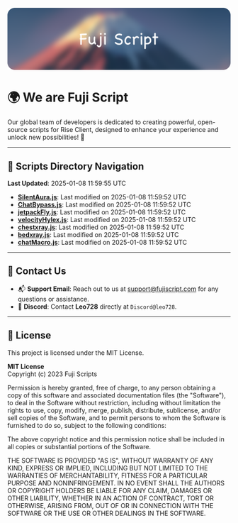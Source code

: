 ![Banner](.github/b.webp)

# 🌍 **We are Fuji Script**

Our global team of developers is dedicated to creating powerful, open-source scripts for Rise Client, designed to enhance your experience and unlock new possibilities! 🌟

---
<!-- SCRIPTS_NAVIGATION_START -->
## 📂 **Scripts Directory Navigation**

**Last Updated**: 2025-01-08 11:59:55 UTC

- **[SilentAura.js](scripts/SilentAura.js)**: Last modified on 2025-01-08 11:59:52 UTC
- **[ChatBypass.js](scripts/ChatBypass.js)**: Last modified on 2025-01-08 11:59:52 UTC
- **[jetpackFly.js](scripts/jetpackFly.js)**: Last modified on 2025-01-08 11:59:52 UTC
- **[velocityHylex.js](scripts/velocityHylex.js)**: Last modified on 2025-01-08 11:59:52 UTC
- **[chestxray.js](scripts/chestxray.js)**: Last modified on 2025-01-08 11:59:52 UTC
- **[bedxray.js](scripts/bedxray.js)**: Last modified on 2025-01-08 11:59:52 UTC
- **[chatMacro.js](scripts/chatMacro.js)**: Last modified on 2025-01-08 11:59:52 UTC

<!-- SCRIPTS_NAVIGATION_END -->

---

## 💬 **Contact Us**  
- 📬 **Support Email**: Reach out to us at [support@fujiscript.com](mailto:support@fujiscript.com) for any questions or assistance.  
- 💬 **Discord**: Contact **Leo728** directly at `Discord@leo728`.

---

## 📜 **License**

This project is licensed under the MIT License.  

**MIT License**  
Copyright (c) 2023 Fuji Scripts  

Permission is hereby granted, free of charge, to any person obtaining a copy of this software and associated documentation files (the "Software"), to deal in the Software without restriction, including without limitation the rights to use, copy, modify, merge, publish, distribute, sublicense, and/or sell copies of the Software, and to permit persons to whom the Software is furnished to do so, subject to the following conditions:  

The above copyright notice and this permission notice shall be included in all copies or substantial portions of the Software.  

THE SOFTWARE IS PROVIDED "AS IS", WITHOUT WARRANTY OF ANY KIND, EXPRESS OR IMPLIED, INCLUDING BUT NOT LIMITED TO THE WARRANTIES OF MERCHANTABILITY, FITNESS FOR A PARTICULAR PURPOSE AND NONINFRINGEMENT. IN NO EVENT SHALL THE AUTHORS OR COPYRIGHT HOLDERS BE LIABLE FOR ANY CLAIM, DAMAGES OR OTHER LIABILITY, WHETHER IN AN ACTION OF CONTRACT, TORT OR OTHERWISE, ARISING FROM, OUT OF OR IN CONNECTION WITH THE SOFTWARE OR THE USE OR OTHER DEALINGS IN THE SOFTWARE.  
